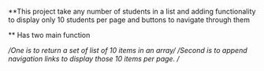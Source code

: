 **This project take any number of students in a list and adding functionality to display only 10 students per page and buttons to navigate through them

** Has two main function

*/One is to return a set of list of 10 items in an array/*
*/Second is to append navigation links to display those 10 items per page.
/*
